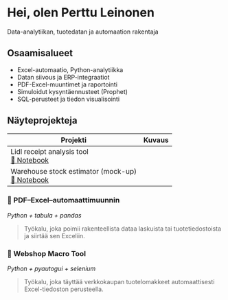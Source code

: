 # Hei, olen Perttu Leinonen
Data-analytiikan, tuotedatan ja automaation rakentaja

## Osaamisalueet
- Excel-automaatio, Python-analytiikka
- Datan siivous ja ERP-integraatiot
- PDF-Excel-muuntimet ja raportointi
- Simuloidut kysyntäennusteet (Prophet)
- SQL-perusteet ja tiedon visualisointi

## Näyteprojekteja

| Projekti | Kuvaus |
|----------|--------|
| Lidl receipt analysis tool<br><a href="Toolbox/notebooks/Lidl_receipt_financial_tracker.ipynb">📓 Notebook</a>  <a href="https://colab.research.google.com/github/Alleyfoo/Alleyfoo/blob/main/notebooks/Lidl_receipt_financial_tracker.ipynb">
| Warehouse stock estimator (mock-up)<br><a href="Toolbox/notebooks/Warehouse_stock_estimator.ipynb">📓 Notebook</a>  <a href="https://colab.research.google.com/github/Alleyfoo/Alleyfoo/blob/main/notebooks/Warehouse_stock_estimator.ipynb">

### 📄 PDF–Excel–automaattimuunnin
*Python + tabula + pandas*
> Työkalu, joka poimii rakenteellista dataa laskuista tai tuotetiedostoista ja siirtää sen Exceliin.

### 🛒 Webshop Macro Tool
*Python + pyautogui + selenium*
> Työkalu, joka täyttää verkkokaupan tuotelomakkeet automaattisesti Excel-tiedoston perusteella.
